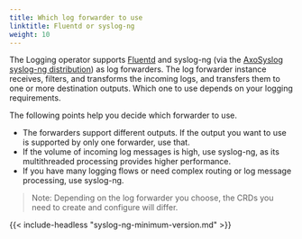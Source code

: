 ```yaml
---
title: Which log forwarder to use
linktitle: Fluentd or syslog-ng
weight: 10
---
```


The Logging operator supports [Fluentd](https://www.fluentd.org/) and syslog-ng (via the [AxoSyslog syslog-ng distribution](https://axoflow.com/docs/axosyslog-core/)) as log forwarders. The log forwarder instance receives, filters, and transforms the incoming logs, and transfers them to one or more destination outputs. Which one to use depends on your logging requirements.

 <!-- (note that you can use both syslog-ng and Fluentd side-by-side, but in this case you have to explicitly configure your Fluent Bit instances to FIXME) -->

The following points help you decide which forwarder to use.

- The forwarders support different outputs. If the output you want to use is supported by only one forwarder, use that.
- If the volume of incoming log messages is high, use syslog-ng, as its multithreaded processing provides higher performance.
- If you have many logging flows or need complex routing or log message processing, use syslog-ng.

> Note: Depending on the log forwarder you choose, the CRDs you need to create and configure will differ.

{{< include-headless "syslog-ng-minimum-version.md" >}}
